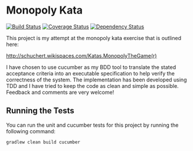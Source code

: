 # Monopoly Kata

[![Build Status](https://travis-ci.org/michaelruocco/monopoly-kata.svg?branch=master)](https://travis-ci.org/michaelruocco/monopoly-kata)
[![Coverage Status](https://coveralls.io/repos/michaelruocco/monopoly-kata/badge.svg?branch=master&service=github)](https://coveralls.io/github/michaelruocco/monopoly-kata?branch=master)
[![Dependency Status](https://www.versioneye.com/user/projects/5672ebd2107997003e0006be/badge.svg?style=flat)](https://www.versioneye.com/user/projects/5672ebd2107997003e0006be)

This project is my attempt at the monopoly kata exercise that is outlined here: 

http://schuchert.wikispaces.com/Katas.MonopolyTheGame(r)

I have chosen to use cucumber as my BDD tool to translate the stated acceptance criteria into an executable
specification to help verify the correctness of the system. The implementation has been developed using TDD and I have
tried to keep the code as clean and simple as possible. Feedback and comments are very welcome!

## Running the Tests

You can run the unit and cucumber tests for this project by running the following command:

```
gradlew clean build cucumber
```